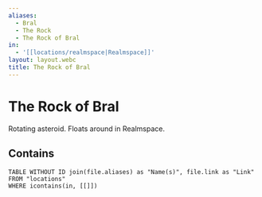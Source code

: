 ```yaml
---
aliases:
  - Bral
  - The Rock
  - The Rock of Bral
in:
  - '[[locations/realmspace|Realmspace]]'
layout: layout.webc
title: The Rock of Bral
---
```

# The Rock of Bral

Rotating asteroid. Floats around in Realmspace.

## Contains
```dataview
TABLE WITHOUT ID join(file.aliases) as "Name(s)", file.link as "Link"
FROM "locations"
WHERE icontains(in, [[]])
```

